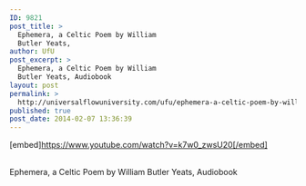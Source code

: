 ```yaml
---
ID: 9821
post_title: >
  Ephemera, a Celtic Poem by William
  Butler Yeats,
author: UfU
post_excerpt: >
  Ephemera, a Celtic Poem by William
  Butler Yeats, Audiobook
layout: post
permalink: >
  http://universalflowuniversity.com/ufu/ephemera-a-celtic-poem-by-william-butler-yeats/
published: true
post_date: 2014-02-07 13:36:39
---
```

[embed]https://www.youtube.com/watch?v=k7w0_zwsU20[/embed]</br></br>
<p>Ephemera, a Celtic Poem by William Butler Yeats, Audiobook </p>